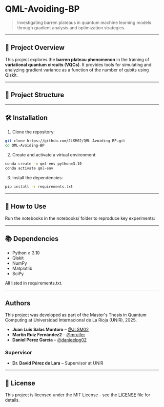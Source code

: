 # QML-Avoiding-BP

> Investigating barren plateaus in quantum machine learning models through gradient analysis and optimization strategies.

---

## 🧩 Project Overview

This project explores the **barren plateau phenomenon** in the training of **variational quantum circuits (VQCs)**. It provides tools for simulating and analyzing gradient variance as a function of the number of qubits using Qiskit.

---

## 📁 Project Structure

---

## 🛠️ Installation

1. Clone the repository:
```bash
git clone https://github.com/JLSM02/QML-Avoiding-BP.git
cd QML-Avoiding-BP
```
2. Create and activate a virtual environment:
```bash
conda create -n qml-env python=3.10
conda activate qml-env
```
3. Install the dependencies:
```bash
pip install -r requirements.txt
```

---

## 🚀 How to Use
Run the notebooks in the notebooks/ folder to reproduce key experiments:

---

## 📚 Dependencies
* Python ≥ 3.10
* Qiskit
* NumPy
* Matplotlib
* SciPy

All listed in requirements.txt.

---

## Authors

This project was developed as part of the Master's Thesis in Quantum Computing at Universidad Internacional de La Rioja (UNIR), 2025.

- **Juan Luis Salas Montoro** – [@JLSM02](https://github.com/JLSM02)
- **Martín Ruiz Fernández2** – [@mruifer](https://github.com/mruifer)
- **Daniel Perez García** – [@danieelpg02](https://github.com/danieelpg02)

### Supervisor

- **Dr. David Pérez de Lara** – Supervisor at UNIR

---

## 📃 License

This project is licensed under the MIT License - see the [LICENSE](LICENSE) file for details.
